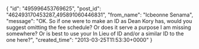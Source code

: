  {
   "id": "495996453769625",
   "post_id": "462493170453287_495891060446831",
   "from_name": "Icbeonne Senama",
   "message": "OK. So if one were to make an ID as Dean Kory has, would you suggest omitting the fee schedule? Or does it serve a purpose I am missing somewhere? Or is best to use your In Lieu of ID and/or a similar ID to the one here?",
   "created_time": "2013-03-25T11:53:30+0000"
 }
